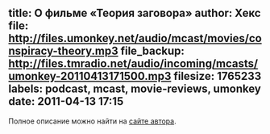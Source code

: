 title: О фильме «Теория заговора»
author: Хекс
file: http://files.umonkey.net/audio/mcast/movies/conspiracy-theory.mp3
file_backup: http://files.tmradio.net/audio/incoming/mcasts/umonkey-20110413171500.mp3
filesize: 1765233
labels: podcast, mcast, movie-reviews, umonkey
date: 2011-04-13 17:15
---
<p>Полное описание можно найти на <a href="http://umonkey.net/movies/conspiracy-theory/index.html">сайте автора</a>.</p>